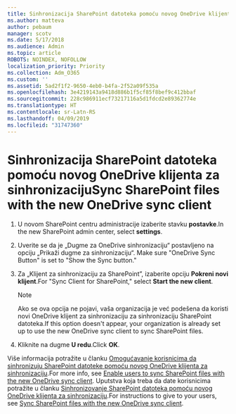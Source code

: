 ```yaml
---
title: Sinhronizacija SharePoint datoteka pomoću novog OneDrive klijenta za sinhronizaciju
ms.author: matteva
author: pebaum
manager: scotv
ms.date: 5/17/2018
ms.audience: Admin
ms.topic: article
ROBOTS: NOINDEX, NOFOLLOW
localization_priority: Priority
ms.collection: Adm_O365
ms.custom: ''
ms.assetid: 5ad2f1f2-9650-4eb0-b4fa-2f52a09f535a
ms.openlocfilehash: 3e4219143a9418d886b1f5cf85f8bef9c412bbaf
ms.sourcegitcommit: 228c986911ecf73217116a5d1fdcd2e89362774e
ms.translationtype: HT
ms.contentlocale: sr-Latn-RS
ms.lasthandoff: 04/09/2019
ms.locfileid: "31747360"
---
```

# <a name="sync-sharepoint-files-with-the-new-onedrive-sync-client"></a><span data-ttu-id="b11c9-102">Sinhronizacija SharePoint datoteka pomoću novog OneDrive klijenta za sinhronizaciju</span><span class="sxs-lookup"><span data-stu-id="b11c9-102">Sync SharePoint files with the new OneDrive sync client</span></span>

1. <span data-ttu-id="b11c9-103">U novom SharePoint centru administracije izaberite stavku **postavke**.</span><span class="sxs-lookup"><span data-stu-id="b11c9-103">In the new SharePoint admin center, select **settings**.</span></span>
    
2. <span data-ttu-id="b11c9-104">Uverite se da je „Dugme za OneDrive sinhronizaciju“ postavljeno na opciju „Prikaži dugme za sinhronizaciju“. </span><span class="sxs-lookup"><span data-stu-id="b11c9-104">Make sure "OneDrive Sync Button" is set to "Show the Sync button."</span></span>
    
3. <span data-ttu-id="b11c9-105">Za „Klijent za sinhronizaciju za SharePoint”, izaberite opciju **Pokreni novi klijent**.</span><span class="sxs-lookup"><span data-stu-id="b11c9-105">For "Sync Client for SharePoint," select **Start the new client**.</span></span>
    
    > [!NOTE]
    > <span data-ttu-id="b11c9-106">Ako se ova opcija ne pojavi, vaša organizacija je već podešena da koristi novi OneDrive klijent za sinhronizaciju za sinhronizaciju SharePoint datoteka.</span><span class="sxs-lookup"><span data-stu-id="b11c9-106">If this option doesn't appear, your organization is already set up to use the new OneDrive sync client to sync SharePoint files.</span></span> 
  
4. <span data-ttu-id="b11c9-107">Kliknite na dugme **U redu**.</span><span class="sxs-lookup"><span data-stu-id="b11c9-107">Click **OK**.</span></span>
    
<span data-ttu-id="b11c9-108">Više informacija potražite u članku [Omogućavanje korisnicima da sinhronizuju SharePoint datoteke pomoću novog OneDrive klijenta za sinhronizaciju](https://go.microsoft.com/fwlink/?linkid=866433).</span><span class="sxs-lookup"><span data-stu-id="b11c9-108">For more info, see [Enable users to sync SharePoint files with the new OneDrive sync client](https://go.microsoft.com/fwlink/?linkid=866433).</span></span> <span data-ttu-id="b11c9-109">Uputstva koja treba da date korisnicima potražite u članku [Sinhronizovanje SharePoint datoteka pomoću novog OneDrive klijenta za sinhronizaciju](https://go.microsoft.com/fwlink/?linkid=866427).</span><span class="sxs-lookup"><span data-stu-id="b11c9-109">For instructions to give to your users, see [Sync SharePoint files with the new OneDrive sync client](https://go.microsoft.com/fwlink/?linkid=866427).</span></span>
  

